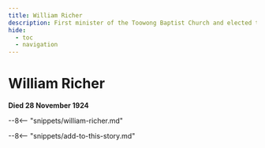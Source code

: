 ```yaml
---
title: William Richer
description: First minister of the Toowong Baptist Church and elected to the Toowong Shire Council in 1881
hide:
  - toc
  - navigation 
---
```


# William Richer

**Died 28 November 1924**

--8<-- "snippets/william-richer.md"

--8<-- "snippets/add-to-this-story.md"